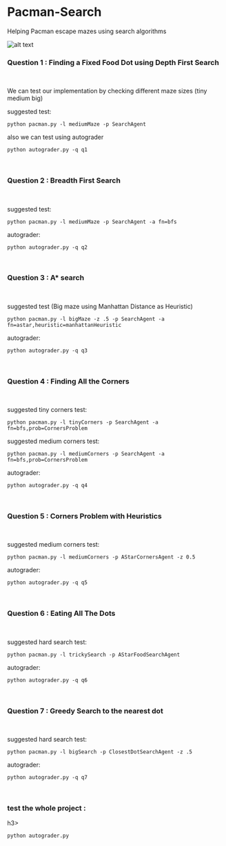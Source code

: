 # Pacman-Search
Helping Pacman escape mazes using search algorithms  <br>


![alt text](https://inst.eecs.berkeley.edu/~cs188/sp21/assets/images/maze.png)

<h3> Question 1 : Finding a Fixed Food Dot using Depth First Search </h3> <br>

We can test our implementation by checking different maze sizes (tiny medium big)

suggested test: </br>

```
python pacman.py -l mediumMaze -p SearchAgent
```

also we can test using autograder

```
python autograder.py -q q1
```

<br>

<h3> Question 2 : Breadth First Search</h3> <br>

suggested test:
  
```
python pacman.py -l mediumMaze -p SearchAgent -a fn=bfs
```

autograder:

```
python autograder.py -q q2
```

<br>

<h3> Question 3 : A* search </h3> <br>

suggested test (Big maze using Manhattan Distance as Heuristic)

```
python pacman.py -l bigMaze -z .5 -p SearchAgent -a fn=astar,heuristic=manhattanHeuristic
```
autograder:

```
python autograder.py -q q3
```
<br>

<h3> Question 4 : Finding All the Corners</h3> <br>


suggested tiny corners test:
  
```
python pacman.py -l tinyCorners -p SearchAgent -a fn=bfs,prob=CornersProblem
```
suggested medium corners test:

```
python pacman.py -l mediumCorners -p SearchAgent -a fn=bfs,prob=CornersProblem
```
autograder:

```
python autograder.py -q q4
```

<br>


<h3> Question 5 : Corners Problem with Heuristics</h3> <br>

suggested medium corners test:

```
python pacman.py -l mediumCorners -p AStarCornersAgent -z 0.5
```
autograder:

```
python autograder.py -q q5
```


<br>

<h3> Question 6 : Eating All The Dots</h3> <br>

suggested hard search test:

```
python pacman.py -l trickySearch -p AStarFoodSearchAgent
```
autograder:

```
python autograder.py -q q6
```


<br>


<h3> Question 7 : Greedy Search to the nearest dot </h3> <br>

suggested hard search test:

```
python pacman.py -l bigSearch -p ClosestDotSearchAgent -z .5
```
autograder:

```
python autograder.py -q q7
```


<br>


<h3>test the whole project :</h3>h3>

```
python autograder.py 
```










